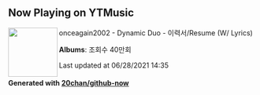 ## Now Playing on YTMusic

[<img align="left" width="100" src="https://i.ytimg.com/vi/81T4dyg910Y/hqdefault.jpg?sqp=-oaymwEWCMACELQBIAQqCghQEJADGFogjgJIWg&rs">](https://music.youtube.com/watch?v=81T4dyg910Y)

onceagain2002 - Dynamic Duo - 이력서/Resume (W/ Lyrics)

**Albums**: 조회수 40만회

Last updated at 06/28/2021 14:35

#### Generated with [20chan/github-now](https://github.com/20chan/github-now)
